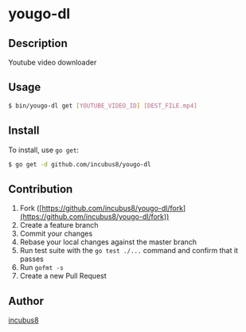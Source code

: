# yougo-dl


## Description
Youtube video downloader

## Usage
```bash
$ bin/yougo-dl get [YOUTUBE_VIDEO_ID] [DEST_FILE.mp4]
```

## Install

To install, use `go get`:

```bash
$ go get -d github.com/incubus8/yougo-dl
```

## Contribution

1. Fork ([https://github.com/incubus8/yougo-dl/fork](https://github.com/incubus8/yougo-dl/fork))
1. Create a feature branch
1. Commit your changes
1. Rebase your local changes against the master branch
1. Run test suite with the `go test ./...` command and confirm that it passes
1. Run `gofmt -s`
1. Create a new Pull Request

## Author

[incubus8](https://github.com/incubus8)

